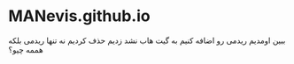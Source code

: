 # MANevis.github.io

ببین اومدیم ریدمی رو اضافه کنیم به گیت هاب نشد
زدیم حذف کردیم 
نه تنها ریدمی بلکه هممه چیو؟